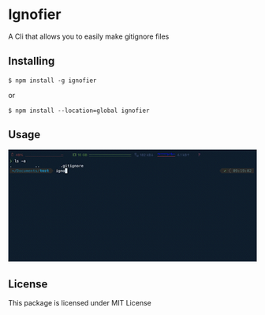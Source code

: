 # Ignofier

A Cli that allows you to easily make gitignore files

## Installing
```
$ npm install -g ignofier
```
or
```
$ npm install --location=global ignofier
```

## Usage
![Gif Image](./using.gif)

## License
This package is licensed under MIT License